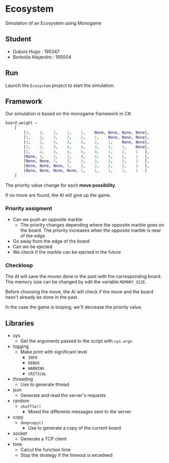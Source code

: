 # Ecosystem
Simulation of an Ecosystem using Monogame

## Student
* Dubois Hugo : 195347
* Borbolla Alejandro : 195004

## Run
Launch the `Ecosystem` project to start the simulation.

## Framework
Our simulation is based on the monogame framework in C#.

```python
board_weight = 
	[
		[1,    1,    1,    1,    1,    None, None, None, None],
		[1,    2,    2,    2,    2,    1,    None, None, None],
		[1,    2,    3,    3,    3,    2,    1,    None, None],
		[1,    2,    3,    4,    4,    3,    2,    1,    None],
		[1,    2,    3,    4,    5,    4,    3,    2,    1   ],
		[None, 1,    2,    3,    4,    4,    3,    2,    1   ],
		[None, None, 1,    2,    3,    3,    3,    2,    1   ],
		[None, None, None, 1,    2,    2,    2,    2,    1   ],
		[None, None, None, None, 1,    1,    1,    1,    1   ]
	]
```

The priority value change for each **move possibility**.

If no move are found, the AI will give up the game.

### Priority assigment
* Can we push an opposite marble
	* The priority changes depending where the opposite marble goes on the board. The priority increases when the opposite marble is near of the edge.
* Go away from the edge of the board
* Can we be ejected
* We check if the marble can be ejected in the future

### Checkloop
The AI will save the moves done in the past with the corresponding board. The memory size can be changed by edit the variable `MEMORY_SIZE`.

Before choosing the move, the AI will check if the move and the board hasn't already be done in the past.

In the case the game is looping, we'll decrease the priority value.

## Libraries
* sys
	* Get the arguments passed to the script with `sys.argv`
* logging
	* Make print with significant level
		* `INFO`
		* `DEBUG`
		* `WARNING`
		* `CRITICAL`
* threading
	* Use to generate thread
* json
	* Generate and read the server's requests
* random
	* `shuffle()`
		* Mixed the differents messages sent to the server
* copy
	* `deepcopy()`
		* Use to generate a copy of the current board
* socket
	* Generate a TCP client
* time
	* Calcul the function time
	* Stop the strategy if the timeout is excedeed
